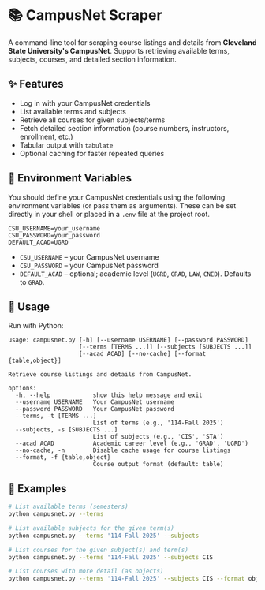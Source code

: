 # 📚 CampusNet Scraper

A command-line tool for scraping course listings and details from **Cleveland State University's CampusNet**.
Supports retrieving available terms, subjects, courses, and detailed section information.

## ✨ Features

* Log in with your CampusNet credentials
* List available terms and subjects
* Retrieve all courses for given subjects/terms
* Fetch detailed section information (course numbers, instructors, enrollment, etc.)
* Tabular output with `tabulate`
* Optional caching for faster repeated queries

## 🔑 Environment Variables

You should define your CampusNet credentials using the following environment variables (or pass them as arguments).
These can be set directly in your shell or placed in a `.env` file at the project root.

```env
CSU_USERNAME=your_username
CSU_PASSWORD=your_password
DEFAULT_ACAD=UGRD
```

* `CSU_USERNAME` – your CampusNet username
* `CSU_PASSWORD` – your CampusNet password
* `DEFAULT_ACAD` – optional; academic level (`UGRD`, `GRAD`, `LAW`, `CNED`). Defaults to `GRAD`.

## 🚀 Usage

Run with Python:

```
usage: campusnet.py [-h] [--username USERNAME] [--password PASSWORD]
                    [--terms [TERMS ...]] [--subjects [SUBJECTS ...]]
                    [--acad ACAD] [--no-cache] [--format {table,object}]

Retrieve course listings and details from CampusNet.

options:
  -h, --help            show this help message and exit
  --username USERNAME   Your CampusNet username
  --password PASSWORD   Your CampusNet password
  --terms, -t [TERMS ...]
                        List of terms (e.g., '114-Fall 2025')
  --subjects, -s [SUBJECTS ...]
                        List of subjects (e.g., 'CIS', 'STA')
  --acad ACAD           Academic career level (e.g., 'GRAD', 'UGRD')
  --no-cache, -n        Disable cache usage for course listings
  --format, -f {table,object}
                        Course output format (default: table)
```

## 📝 Examples

```sh
# List available terms (semesters)
python campusnet.py --terms

# List available subjects for the given term(s)
python campusnet.py --terms '114-Fall 2025' --subjects

# List courses for the given subject(s) and term(s)
python campusnet.py --terms '114-Fall 2025' --subjects CIS

# List courses with more detail (as objects)
python campusnet.py --terms '114-Fall 2025' --subjects CIS --format object
```
